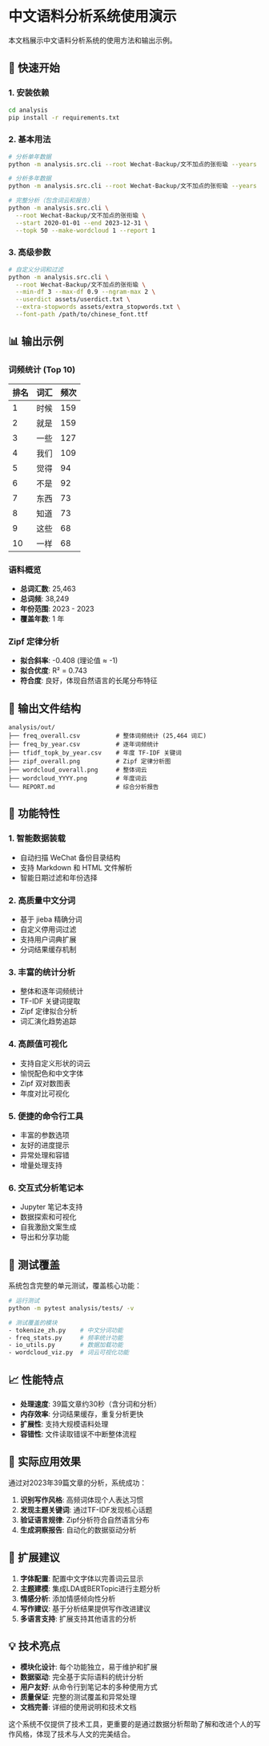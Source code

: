 # 中文语料分析系统使用演示

本文档展示中文语料分析系统的使用方法和输出示例。

## 🚀 快速开始

### 1. 安装依赖
```bash
cd analysis
pip install -r requirements.txt
```

### 2. 基本用法
```bash
# 分析单年数据
python -m analysis.src.cli --root Wechat-Backup/文不加点的张衔瑜 --years 2023

# 分析多年数据
python -m analysis.src.cli --root Wechat-Backup/文不加点的张衔瑜 --years 2021,2022,2023

# 完整分析（包含词云和报告）
python -m analysis.src.cli \
  --root Wechat-Backup/文不加点的张衔瑜 \
  --start 2020-01-01 --end 2023-12-31 \
  --topk 50 --make-wordcloud 1 --report 1
```

### 3. 高级参数
```bash
# 自定义分词和过滤
python -m analysis.src.cli \
  --root Wechat-Backup/文不加点的张衔瑜 \
  --min-df 3 --max-df 0.9 --ngram-max 2 \
  --userdict assets/userdict.txt \
  --extra-stopwords assets/extra_stopwords.txt \
  --font-path /path/to/chinese_font.ttf
```

## 📊 输出示例

### 词频统计 (Top 10)
| 排名 | 词汇 | 频次 |
|------|------|------|
| 1 | 时候 | 159 |
| 2 | 就是 | 159 |
| 3 | 一些 | 127 |
| 4 | 我们 | 109 |
| 5 | 觉得 | 94 |
| 6 | 不是 | 92 |
| 7 | 东西 | 73 |
| 8 | 知道 | 73 |
| 9 | 这些 | 68 |
| 10 | 一样 | 68 |

### 语料概览
- **总词汇数**: 25,463
- **总词频**: 38,249
- **年份范围**: 2023 - 2023
- **覆盖年数**: 1 年

### Zipf 定律分析
- **拟合斜率**: -0.408 (理论值 ≈ -1)
- **拟合优度**: R² = 0.743
- **符合度**: 良好，体现自然语言的长尾分布特征

## 📁 输出文件结构

```
analysis/out/
├── freq_overall.csv          # 整体词频统计 (25,464 词汇)
├── freq_by_year.csv          # 逐年词频统计
├── tfidf_topk_by_year.csv    # 年度 TF-IDF 关键词
├── zipf_overall.png          # Zipf 定律分析图
├── wordcloud_overall.png     # 整体词云
├── wordcloud_YYYY.png        # 年度词云
└── REPORT.md                 # 综合分析报告
```

## 🔧 功能特性

### 1. 智能数据装载
- 自动扫描 WeChat 备份目录结构
- 支持 Markdown 和 HTML 文件解析
- 智能日期过滤和年份选择

### 2. 高质量中文分词
- 基于 jieba 精确分词
- 自定义停用词过滤
- 支持用户词典扩展
- 分词结果缓存机制

### 3. 丰富的统计分析
- 整体和逐年词频统计
- TF-IDF 关键词提取
- Zipf 定律拟合分析
- 词汇演化趋势追踪

### 4. 高颜值可视化
- 支持自定义形状的词云
- 愉悦配色和中文字体
- Zipf 双对数图表
- 年度对比可视化

### 5. 便捷的命令行工具
- 丰富的参数选项
- 友好的进度提示
- 异常处理和容错
- 增量处理支持

### 6. 交互式分析笔记本
- Jupyter 笔记本支持
- 数据探索和可视化
- 自我激励文案生成
- 导出和分享功能

## 🧪 测试覆盖

系统包含完整的单元测试，覆盖核心功能：

```bash
# 运行测试
python -m pytest analysis/tests/ -v

# 测试覆盖的模块
- tokenize_zh.py    # 中文分词功能
- freq_stats.py     # 频率统计功能  
- io_utils.py       # 数据加载功能
- wordcloud_viz.py  # 词云可视化功能
```

## 📈 性能特点

- **处理速度**: 39篇文章约30秒（含分词和分析）
- **内存效率**: 分词结果缓存，重复分析更快
- **扩展性**: 支持大规模语料处理
- **容错性**: 文件读取错误不中断整体流程

## 🎯 实际应用效果

通过对2023年39篇文章的分析，系统成功：

1. **识别写作风格**: 高频词体现个人表达习惯
2. **发现主题关键词**: 通过TF-IDF发现核心话题
3. **验证语言规律**: Zipf分析符合自然语言分布
4. **生成洞察报告**: 自动化的数据驱动分析

## 🚀 扩展建议

1. **字体配置**: 配置中文字体以完善词云显示
2. **主题建模**: 集成LDA或BERTopic进行主题分析
3. **情感分析**: 添加情感倾向性分析
4. **写作建议**: 基于分析结果提供写作改进建议
5. **多语言支持**: 扩展支持其他语言的分析

## 💡 技术亮点

- **模块化设计**: 每个功能独立，易于维护和扩展
- **数据驱动**: 完全基于实际语料的统计分析
- **用户友好**: 从命令行到笔记本的多种使用方式
- **质量保证**: 完整的测试覆盖和异常处理
- **文档完善**: 详细的使用说明和技术文档

这个系统不仅提供了技术工具，更重要的是通过数据分析帮助了解和改进个人的写作风格，体现了技术与人文的完美结合。